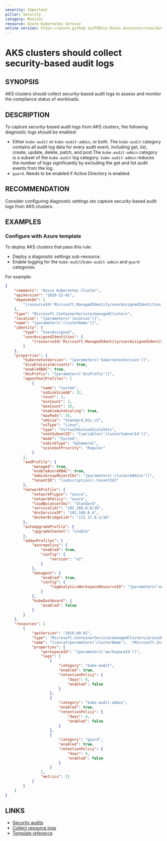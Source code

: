 ```yaml
---
severity: Important
pillar: Security
category: Monitor
resource: Azure Kubernetes Service
online version: https://azure.github.io/PSRule.Rules.Azure/en/rules/Azure.AKS.AuditLogs/
---
```


# AKS clusters should collect security-based audit logs

## SYNOPSIS

AKS clusters should collect security-based audit logs to assess and monitor the compliance status of workloads.

## DESCRIPTION

To capture security-based audit logs from AKS clusters, the following diagnostic logs should be enabled:

- Either `kube-audit` or `kube-audit-admin`, or both. The `kube-audit` category contains all audit log data for every audit event, including get, list, create, update, delete, patch, and post.The `kube-audit-admin` category is a subset of the `kube-audit` log category. `kube-audit-admin` reduces the number of logs significantly by excluding the get and list audit events from the log.
- `guard`. Needs to be enabled if Active Directory is enabled.

## RECOMMENDATION

Consider configuring diagnostic settings sto capture security-based audit logs from AKS clusters.

## EXAMPLES

### Configure with Azure template

To deploy AKS clusters that pass this rule:

- Deploy a diagnostic settings sub-resource.
- Enable logging for the `kube-audit`/`kube-audit-admin` and `guard` categories.

For example:

```json
{
    "comments": "Azure Kubernetes Cluster",
    "apiVersion": "2020-12-01",
    "dependsOn": [
        "[resourceId('Microsoft.ManagedIdentity/userAssignedIdentities', parameters('identityName'))]"
    ],
    "type": "Microsoft.ContainerService/managedClusters",
    "location": "[parameters('location')]",
    "name": "[parameters('clusterName')]",
    "identity": {
        "type": "UserAssigned",
        "userAssignedIdentities": {
            "[resourceId('Microsoft.ManagedIdentity/userAssignedIdentities', parameters('identityName'))]": {}
        }
    },
    "properties": {
        "kubernetesVersion": "[parameters('kubernetesVersion')]",
        "disableLocalAccounts": true,
        "enableRBAC": true,
        "dnsPrefix": "[parameters('dnsPrefix')]",
        "agentPoolProfiles": [
            {
                "name": "system",
                "osDiskSizeGB": 32,
                "count": 3,
                "minCount": 3,
                "maxCount": 10,
                "enableAutoScaling": true,
                "maxPods": 50,
                "vmSize": "Standard_D2s_v3",
                "osType": "Linux",
                "type": "VirtualMachineScaleSets",
                "vnetSubnetID": "[variables('clusterSubnetId')]",
                "mode": "System",
                "osDiskType": "Ephemeral",
                "scaleSetPriority": "Regular"
            }
        ],
        "aadProfile": {
            "managed": true,
            "enableAzureRBAC": true,
            "adminGroupObjectIDs": "[parameters('clusterAdmins')]",
            "tenantID": "[subscription().tenantId]"
        },
        "networkProfile": {
            "networkPlugin": "azure",
            "networkPolicy": "azure",
            "loadBalancerSku": "Standard",
            "serviceCidr": "192.168.0.0/16",
            "dnsServiceIP": "192.168.0.4",
            "dockerBridgeCidr": "172.17.0.1/16"
        },
        "autoUpgradeProfile": {
            "upgradeChannel": "stable"
        },
        "addonProfiles": {
            "azurepolicy": {
                "enabled": true,
                "config": {
                    "version": "v2"
                }
            },
            "omsagent": {
                "enabled": true,
                "config": {
                    "logAnalyticsWorkspaceResourceID": "[parameters('workspaceId')]"
                }
            },
            "kubeDashboard": {
                "enabled": false
            }
        }
    },
    "resources": [
        {
            "apiVersion": "2016-09-01",
            "type": "Microsoft.ContainerService/managedClusters/providers/diagnosticSettings",
            "name": "[concat(parameters('clusterName'), '/Microsoft.Insights/service')]",
            "properties": {
                "workspaceId": "[parameters('workspaceId')]",
                "logs": [
                    {
                        "category": "kube-audit",
                        "enabled": true,
                        "retentionPolicy": {
                            "days": 0,
                            "enabled": false
                        }
                    },
                    {
                        "category": "kube-audit-admin",
                        "enabled": true,
                        "retentionPolicy": {
                            "days": 0,
                            "enabled": false
                        }
                    },
                    {
                        "category": "guard",
                        "enabled": true,
                        "retentionPolicy": {
                            "days": 0,
                            "enabled": false
                        }
                    }
                ],
                "metrics": []
            }
        }
    ]
}
```

## LINKS

- [Security audits](https://docs.microsoft.com/azure/architecture/framework/security/monitor-audit)
- [Collect resource logs](https://docs.microsoft.com/azure/aks/monitor-aks#collect-resource-logs)
- [Template reference](https://docs.microsoft.com/azure/templates/microsoft.insights/diagnosticsettings?tabs=json)